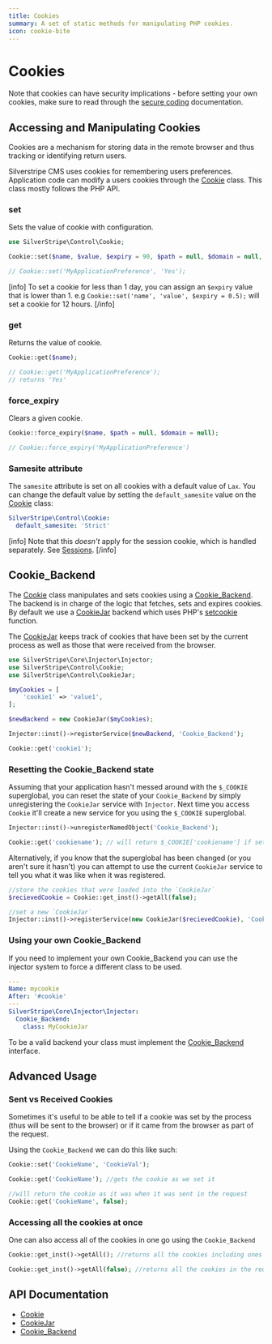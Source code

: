 ```yaml
---
title: Cookies
summary: A set of static methods for manipulating PHP cookies.
icon: cookie-bite
---
```


# Cookies

Note that cookies can have security implications - before setting your own cookies, make sure to read through the
[secure coding](/developer_guides/security/secure_coding#secure-sessions-cookies-and-tls-https) documentation.

## Accessing and Manipulating Cookies

Cookies are a mechanism for storing data in the remote browser and thus tracking or identifying return users. 

Silverstripe CMS uses cookies for remembering users preferences. Application code can modify a users cookies through
the [Cookie](api:SilverStripe\Control\Cookie) class. This class mostly follows the PHP API.

### set

Sets the value of cookie with configuration.


```php
use SilverStripe\Control\Cookie;

Cookie::set($name, $value, $expiry = 90, $path = null, $domain = null, $secure = false, $httpOnly = false);

// Cookie::set('MyApplicationPreference', 'Yes');
```

[info]
To set a cookie for less than 1 day, you can assign an `$expiry` value that is lower than 1. e.g `Cookie::set('name', 'value', $expiry = 0.5);` will set a cookie for 12 hours.
[/info]

### get

Returns the value of cookie.


```php
Cookie::get($name);

// Cookie::get('MyApplicationPreference');
// returns 'Yes'
```

### force_expiry

Clears a given cookie.


```php
Cookie::force_expiry($name, $path = null, $domain = null);

// Cookie::force_expiry('MyApplicationPreference')
```

### Samesite attribute

The `samesite` attribute is set on all cookies with a default value of `Lax`. You can change the default value by setting the `default_samesite` value on the
[Cookie](api:SilverStripe\Control\Cookie) class:

```yml
SilverStripe\Control\Cookie:
  default_samesite: 'Strict'
```

[info]
Note that this _doesn't_ apply for the session cookie, which is handled separately. See [Sessions](/developer_guides/cookies_and_sessions/sessions#samesite-attribute).
[/info]

## Cookie_Backend

The [Cookie](api:SilverStripe\Control\Cookie) class manipulates and sets cookies using a [Cookie_Backend](api:SilverStripe\Control\Cookie_Backend). The backend is in charge of the logic
that fetches, sets and expires cookies. By default we use a [CookieJar](api:SilverStripe\Control\CookieJar) backend which uses PHP's 
[setcookie](http://www.php.net/manual/en/function.setcookie.php) function.

The [CookieJar](api:SilverStripe\Control\CookieJar) keeps track of cookies that have been set by the current process as well as those that were received
from the browser.


```php
use SilverStripe\Core\Injector\Injector;
use SilverStripe\Control\Cookie;
use SilverStripe\Control\CookieJar;

$myCookies = [
    'cookie1' => 'value1',
];

$newBackend = new CookieJar($myCookies);

Injector::inst()->registerService($newBackend, 'Cookie_Backend');

Cookie::get('cookie1');

```

### Resetting the Cookie_Backend state

Assuming that your application hasn't messed around with the `$_COOKIE` superglobal, you can reset the state of your
`Cookie_Backend` by simply unregistering the `CookieJar` service with `Injector`. Next time you access `Cookie` it'll
create a new service for you using the `$_COOKIE` superglobal.


```php
Injector::inst()->unregisterNamedObject('Cookie_Backend');

Cookie::get('cookiename'); // will return $_COOKIE['cookiename'] if set
```

Alternatively, if you know that the superglobal has been changed (or you aren't sure it hasn't) you can attempt to use
the current `CookieJar` service to tell you what it was like when it was registered.


```php
//store the cookies that were loaded into the `CookieJar`
$recievedCookie = Cookie::get_inst()->getAll(false);

//set a new `CookieJar`
Injector::inst()->registerService(new CookieJar($recievedCookie), 'CookieJar');
```

### Using your own Cookie_Backend

If you need to implement your own Cookie_Backend you can use the injector system to force a different class to be used.


```yml
---
Name: mycookie
After: '#cookie'
---
SilverStripe\Core\Injector\Injector:
  Cookie_Backend:
    class: MyCookieJar
```

To be a valid backend your class must implement the [Cookie_Backend](api:SilverStripe\Control\Cookie_Backend) interface.

## Advanced Usage

### Sent vs Received Cookies

Sometimes it's useful to be able to tell if a cookie was set by the process (thus will be sent to the browser) or if it
came from the browser as part of the request.

Using the `Cookie_Backend` we can do this like such:


```php
Cookie::set('CookieName', 'CookieVal');

Cookie::get('CookieName'); //gets the cookie as we set it

//will return the cookie as it was when it was sent in the request
Cookie::get('CookieName', false);
```

### Accessing all the cookies at once

One can also access all of the cookies in one go using the `Cookie_Backend`


```php
Cookie::get_inst()->getAll(); //returns all the cookies including ones set during the current process

Cookie::get_inst()->getAll(false); //returns all the cookies in the request
```

## API Documentation

* [Cookie](api:SilverStripe\Control\Cookie)
* [CookieJar](api:SilverStripe\Control\CookieJar)
* [Cookie_Backend](api:SilverStripe\Control\Cookie_Backend)
